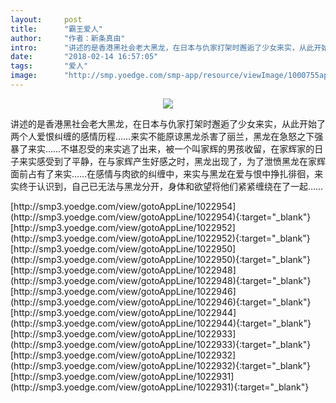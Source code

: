 ```yaml
---
layout:     post
title:      "霸王爱人"
author:     "作者：新条真由"
intro:      "讲述的是香港黑社会老大黑龙，在日本与仇家打架时邂逅了少女来实，从此开始了两个人爱恨纠缠的感情历程……来实不能原谅黑龙杀害了丽兰，黑龙在急怒之下强暴了来实……不堪忍受的来实逃了出来，被一个叫家辉的男孩收留，在家辉家的日子来实感受到了平静，在与家辉产生好感之时，黑龙出现了，为了泄愤黑龙在家辉面前占有了来实……在感情与肉欲的纠缠中，来实与黑龙在爱与恨中挣扎徘徊，来实终于认识到，自己已无法与黑龙分开，身体和欲望将他们紧紧缠绕在了一起……"
date:       "2018-02-14 16:57:05"
tags:       "爱人"
image:      "http://smp.yoedge.com/smp-app/resource/viewImage/1000755appline.png"
---
```

<div style="text-align: center">
<p><img src="http://smp.yoedge.com/smp-app/resource/viewImage/1000755appline.png"/></p>
</div>
<p class="post-meta">
<span>讲述的是香港黑社会老大黑龙，在日本与仇家打架时邂逅了少女来实，从此开始了两个人爱恨纠缠的感情历程……来实不能原谅黑龙杀害了丽兰，黑龙在急怒之下强暴了来实……不堪忍受的来实逃了出来，被一个叫家辉的男孩收留，在家辉家的日子来实感受到了平静，在与家辉产生好感之时，黑龙出现了，为了泄愤黑龙在家辉面前占有了来实……在感情与肉欲的纠缠中，来实与黑龙在爱与恨中挣扎徘徊，来实终于认识到，自己已无法与黑龙分开，身体和欲望将他们紧紧缠绕在了一起……</span>
</p>
[http://smp3.yoedge.com/view/gotoAppLine/1022954](http://smp3.yoedge.com/view/gotoAppLine/1022954){:target="_blank"}
[http://smp3.yoedge.com/view/gotoAppLine/1022952](http://smp3.yoedge.com/view/gotoAppLine/1022952){:target="_blank"}
[http://smp3.yoedge.com/view/gotoAppLine/1022950](http://smp3.yoedge.com/view/gotoAppLine/1022950){:target="_blank"}
[http://smp3.yoedge.com/view/gotoAppLine/1022948](http://smp3.yoedge.com/view/gotoAppLine/1022948){:target="_blank"}
[http://smp3.yoedge.com/view/gotoAppLine/1022946](http://smp3.yoedge.com/view/gotoAppLine/1022946){:target="_blank"}
[http://smp3.yoedge.com/view/gotoAppLine/1022944](http://smp3.yoedge.com/view/gotoAppLine/1022944){:target="_blank"}
[http://smp3.yoedge.com/view/gotoAppLine/1022933](http://smp3.yoedge.com/view/gotoAppLine/1022933){:target="_blank"}
[http://smp3.yoedge.com/view/gotoAppLine/1022932](http://smp3.yoedge.com/view/gotoAppLine/1022932){:target="_blank"}
[http://smp3.yoedge.com/view/gotoAppLine/1022931](http://smp3.yoedge.com/view/gotoAppLine/1022931){:target="_blank"}


